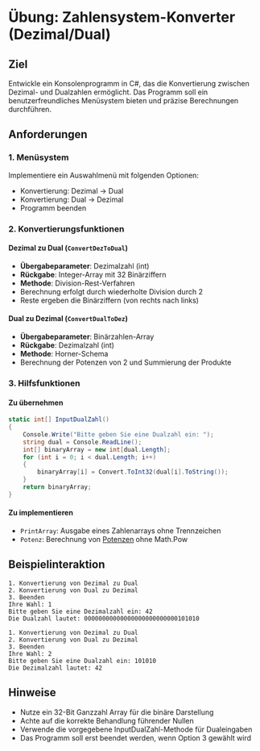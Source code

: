 # Übung: Zahlensystem-Konverter (Dezimal/Dual)

## Ziel

Entwickle ein Konsolenprogramm in C#, das die Konvertierung zwischen Dezimal- und Dualzahlen ermöglicht. Das Programm soll ein benutzerfreundliches Menüsystem bieten und präzise Berechnungen durchführen.

## Anforderungen

### 1. Menüsystem

Implementiere ein Auswahlmenü mit folgenden Optionen:

- Konvertierung: Dezimal → Dual
- Konvertierung: Dual → Dezimal
- Programm beenden

### 2. Konvertierungsfunktionen

#### Dezimal zu Dual (`ConvertDezToDual`)

- **Übergabeparameter**: Dezimalzahl (int)
- **Rückgabe**: Integer-Array mit 32 Binärziffern
- **Methode**: Division-Rest-Verfahren
- Berechnung erfolgt durch wiederholte Division durch 2
- Reste ergeben die Binärziffern (von rechts nach links)

#### Dual zu Dezimal (`ConvertDualToDez`)

- **Übergabeparameter**: Binärzahlen-Array
- **Rückgabe**: Dezimalzahl (int)
- **Methode**: Horner-Schema
- Berechnung der Potenzen von 2 und Summierung der Produkte

### 3. Hilfsfunktionen

#### Zu übernehmen

```csharp
static int[] InputDualZahl()
{
    Console.Write("Bitte geben Sie eine Dualzahl ein: ");
    string dual = Console.ReadLine();
    int[] binaryArray = new int[dual.Length];
    for (int i = 0; i < dual.Length; i++)
    {
        binaryArray[i] = Convert.ToInt32(dual[i].ToString());
    }
    return binaryArray;
}
```

#### Zu implementieren

- `PrintArray`: Ausgabe eines Zahlenarrays ohne Trennzeichen
- `Potenz`: Berechnung von [Potenzen](<https://de.wikipedia.org/wiki/Potenz_(Mathematik)#Nat%C3%BCrliche_Exponenten>) ohne Math.Pow

## Beispielinteraktion

```
1. Konvertierung von Dezimal zu Dual
2. Konvertierung von Dual zu Dezimal
3. Beenden
Ihre Wahl: 1
Bitte geben Sie eine Dezimalzahl ein: 42
Die Dualzahl lautet: 00000000000000000000000000101010

1. Konvertierung von Dezimal zu Dual
2. Konvertierung von Dual zu Dezimal
3. Beenden
Ihre Wahl: 2
Bitte geben Sie eine Dualzahl ein: 101010
Die Dezimalzahl lautet: 42
```

## Hinweise

- Nutze ein 32-Bit Ganzzahl Array für die binäre Darstellung
- Achte auf die korrekte Behandlung führender Nullen
- Verwende die vorgegebene InputDualZahl-Methode für Dualeingaben
- Das Programm soll erst beendet werden, wenn Option 3 gewählt wird

